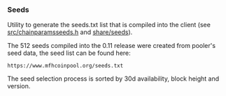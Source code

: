 ### Seeds ###

Utility to generate the seeds.txt list that is compiled into the client
(see [src/chainparamsseeds.h](/src/chainparamsseeds.h) and [share/seeds](/share/seeds)).

The 512 seeds compiled into the 0.11 release were created from pooler's seed data, the seed list can be found here:

	https://www.mfhcoinpool.org/seeds.txt

The seed selection process is sorted by 30d availability, block height and version.
